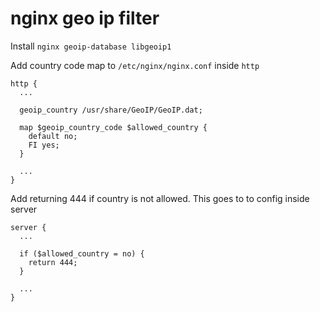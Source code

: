 # nginx geo ip filter

Install `nginx geoip-database libgeoip1`

Add country code map to `/etc/nginx/nginx.conf` inside `http`

```
http {
  ...

  geoip_country /usr/share/GeoIP/GeoIP.dat;

  map $geoip_country_code $allowed_country {
    default no;
    FI yes;
  }

  ...
}
```

Add returning 444 if country is not allowed. This goes to to config inside
server
```
server {
  ...

  if ($allowed_country = no) {
    return 444;
  }

  ...
}
```

